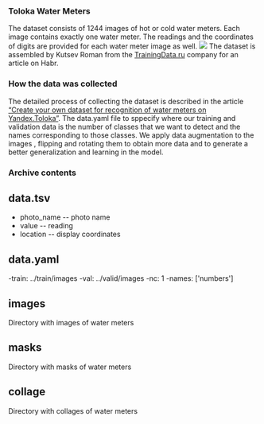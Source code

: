 ### Toloka Water Meters
The dataset consists of 1244 images of hot or cold water meters. Each image contains exactly one water meter.  The readings and the coordinates of digits are provided for each water meter image as well.
![](https://hsto.org/webt/pv/83/un/pv83unxagbpbdifzxexbfpuefwo.png)
The dataset is assembled by Kutsev Roman from the [TrainingData.ru](http://trainingdata.ru/)  company for an article on Habr.

### How the data was collected
The detailed process of collecting the dataset is described in the article  [“Create your own dataset for recognition of water meters on Yandex.Toloka”](https://habr.com/ru/company/ods/blog/469633/). The data.yaml file to sppecify where our training and validation data is the number of classes that we want to detect and the names corresponding to those classes. We apply data augmentation to the images , flipping and rotating them to obtain more data and to generate a better generalization and learning in the model.

### Archive contents

## data.tsv
- photo\_name -- photo name
- value -- reading
- location -- display coordinates

## data.yaml
-train: ../train/images
-val: ../valid/images
-nc: 1
-names: ['numbers']


## images
Directory with images of water meters

## masks
Directory with masks of water meters

## collage
Directory with collages of water meters